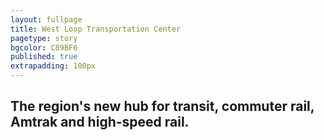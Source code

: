 ```yaml
---
layout: fullpage
title: West Loop Transportation Center
pagetype: story
bgcolor: C89BF6
published: true
extrapadding: 100px
---
```


## The region's new hub for transit, commuter rail, Amtrak and high-speed rail.